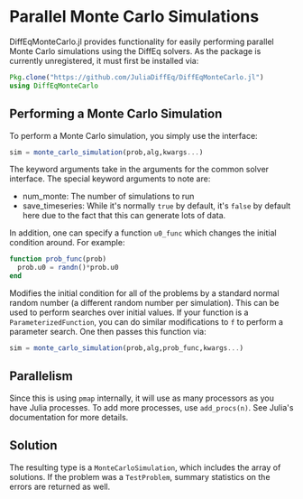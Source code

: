 # Parallel Monte Carlo Simulations

DiffEqMonteCarlo.jl provides functionality for easily performing parallel Monte
Carlo simulations using the DiffEq solvers. As the package is currently unregistered,
it must first be installed via:

```julia
Pkg.clone("https://github.com/JuliaDiffEq/DiffEqMonteCarlo.jl")
using DiffEqMonteCarlo
```

## Performing a Monte Carlo Simulation

To perform a Monte Carlo simulation, you simply use the interface:

```julia
sim = monte_carlo_simulation(prob,alg,kwargs...)
```

The keyword arguments take in the arguments for the common solver interface.
The special keyword arguments to note are:

* num_monte: The number of simulations to run
* save_timeseries: While it's normally `true` by default, it's `false` by default
  here due to the fact that this can generate lots of data.

In addition, one can specify a function `u0_func` which changes the initial
condition around. For example:

```julia
function prob_func(prob)
  prob.u0 = randn()*prob.u0
end
```

Modifies the initial condition for all of the problems by a standard normal
random number (a different random number per simulation). This can be used
to perform searches over initial values. If your function is a `ParameterizedFunction`,
you can do similar modifications to `f` to perform a parameter search. One then
passes this function via:

```julia
sim = monte_carlo_simulation(prob,alg,prob_func,kwargs...)
```

## Parallelism

Since this is using `pmap` internally, it will use as many processors as you
have Julia processes. To add more processes, use `add_procs(n)`. See Julia's
documentation for more details.

## Solution

The resulting type is a `MonteCarloSimulation`, which includes the array of
solutions. If the problem was a `TestProblem`, summary statistics on the errors
are returned as well. 
